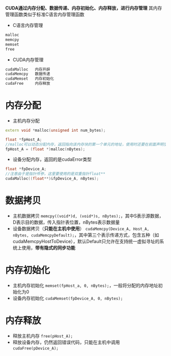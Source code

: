 __CUDA通过内存分配、数据传递、内存初始化、内存释放，进行内存管理__
其内存管理函数类似于标准C语言内存管理函数
+ C语言内存管理
```cpp
malloc
memcpy
memset
free
```
+ CUDA内存管理
```cpp
cudaMalloc   内存开辟
cudaMemcpy   数据传递
cudaMemset   内存初始化
cudaFree     内存释放
```
# 内存分配
+ 主机内存分配
```cpp
extern void *malloc(unsigned int num_bytes);

float *fpHost_A;
//malloc可以动态分配内存，返回指向该内存块的第一个单元的地址，使用时还要在前面声明空间的存储对象类型
fpHost_A = (float *)malloc(nBytes);
```
+ 设备分配内存，返回的是cudaError类型
```cpp
float *fpDevice_A;
//注意由于是指针传参，这里要使用的是双重指针float**
cudaMalloc((float**)&fpDevice_A, nBytes);
```
# 数据拷贝
+ 主机数据拷贝
`memcpy((void*)d, (void*)s, nBytes);`，其中S表示源数据，D表示目的数据，传入指针表位置，nBytes表示数据量
+ 设备数据拷贝（__只能在主机中使用__）
`cudaMemcpy(Device_A, Host_A, nBytes, cudaMemcpyDefault);`，其中第三个表示传递方式，包含五种（如cudaMemcpyHostToDevice），默认Default只允许在支持统一虚拟寻址的系统上使用，__带有隐式的同步功能__
# 内存初始化
+ 主机内存初始化
`memset(fpHost_a, 0, nBytes);`，一般将分配的内存地址初始化为0
+ 设备内存初始化
`cudaMemset(fpDevice_A, 0, nBytes);`
# 内存释放
+ 释放主机内存
`free(pHost_A);`
+ 释放设备内存，仍然返回错误代码，只能在主机中调用
`cudaFree(pDevice_A);`